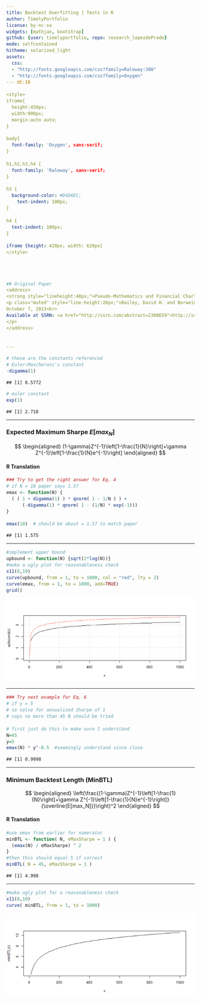 ```yaml
---
title: Backtest Overfitting | Tests in R
author: TimelyPortfolio
license: by-nc-sa
widgets: [mathjax, bootstrap]
github: {user: timelyportfolio, repo: research_lopezdePrado}
mode: selfcontained
hitheme: solarized_light
assets:
  css:
  - "http://fonts.googleapis.com/css?family=Raleway:300"
  - "http://fonts.googleapis.com/css?family=Oxygen"
--- dt:10
  
<style>
iframe{
  height:450px;
  width:900px;
  margin:auto auto;
}

body{
  font-family: 'Oxygen', sans-serif;
}

h1,h2,h3,h4 {
  font-family: 'Raleway', sans-serif;
}

h3 {
  background-color: #D4DAEC;
    text-indent: 100px; 
}

h4 {
  text-indent: 100px;
}

iframe {height: 420px; width: 620px}
</style>




## Original Paper
<address>
<strong style="lineheight:40px;">Pseudo-Mathematics and Financial Charlatanism:</strong><p style="lineheight:40px;">The Effects of Backtest Overfitting on Out-of-Sample Performance</p>
<p class="muted" style="line-height:26px;">Bailey, David H. and Borwein, Jonathan M. and Lopez de Prado, Marcos and Zhu, Qiji Jim<br>
October 7, 2013<br>
Available at SSRN: <a href="http://ssrn.com/abstract=2308659">http://ssrn.com/abstract=2308659</a><br>or <a href="http://dx.doi.org/10.2139/ssrn.2308659">http://dx.doi.org/10.2139/ssrn.2308659</a>
</p>
</address>


---
```



```r
# these are the constants referenced
# Euler–Mascheroni's constant
-digamma(1)
```

```
## [1] 0.5772
```

```r
# euler constant
exp(1)
```

```
## [1] 2.718
```

---

### Expected Maximum Sharpe $E[max_N]$

$$
\begin{aligned}
(1-\gamma)Z^{-1}\left[1-\frac{1}{N}\right]+\gamma Z^{-1}\left[1-\frac{1}{N}e^{-1}\right] \end{aligned}
$$

<h4>R Translation</h4>

```r
### Try to get the right answer for Eq. 4
# if N = 10 paper says 1.57
emax <- function(N) {
  ( ( 1 + digamma(1) ) * qnorm( 1 - 1/N ) ) +  
      (-digamma(1) * qnorm( 1 - (1/N) * exp(-1)))
}

emax(10)  # should be about = 1.57 to match paper
```

```
## [1] 1.575
```


---


```r
#implement upper bound
upbound <- function(N) {sqrt(2*log(N))}
#make a ugly plot for reasonableness check
x11(8,10)
curve(upbound, from = 1, to = 1000, col = "red", lty = 2)
curve(emax, from = 1, to = 1000, add=TRUE)
grid()
```

![plot of chunk unnamed-chunk-4](assets/fig/unnamed-chunk-4.png) 


---


```r
### Try next example for Eq. 6
# if y = 5
# so solve for annualized Sharpe of 1
# says no more than 45 N should be tried

# first just do this to make sure I understand
N=45
y=5
emax(N) * y^-0.5  #seemingly understand since close
```

```
## [1] 0.9998
```


--- 
### Minimum Backtest Length (MinBTL)

$$
\begin{aligned}
\left(\frac{(1-\gamma)Z^{-1}\left[1-\frac{1}{N}\right]+\gamma Z^{-1}\left[1-\frac{1}{N}e^{-1}\right]}{\overline{E[max_N]}}\right)^2 \end{aligned}
$$

<h4> R Translation </h4>

```r
#use emax from earlier for numerator
minBTL <- function( N, eMaxSharpe = 1 ) {
  (emax(N) / eMaxSharpe) ^ 2
}
#then this should equal 5 if correct
minBTL( N = 45, eMaxSharpe = 1 )
```

```
## [1] 4.998
```

---


```r
#make ugly plot for a reasonableness check
x11(8,10)
curve( minBTL, from = 1, to = 1000)
```

![plot of chunk unnamed-chunk-7](assets/fig/unnamed-chunk-7.png) 

